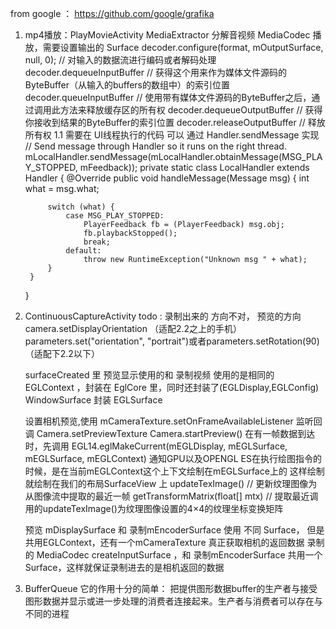 from google ：  https://github.com/google/grafika
1. mp4播放：PlayMovieActivity
    MediaExtractor 分解音视频
    MediaCodec 播放，需要设置输出的 Surface
    decoder.configure(format, mOutputSurface, null, 0);
    // 对输入的数据流进行编码或者解码处理
    decoder.dequeueInputBuffer // 获得这个用来作为媒体文件源码的ByteBuffer（从输入的buffers的数组中）的索引位置
    decoder.queueInputBuffer // 使用带有媒体文件源码的ByteBuffer之后，通过调用此方法来释放缓存区的所有权
    decoder.dequeueOutputBuffer // 获得你接收到结果的ByteBuffer的索引位置
    decoder.releaseOutputBuffer // 释放所有权
1.1  需要在 UI线程执行的代码 可以 通过 Handler.sendMessage 实现
// Send message through Handler so it runs on the right thread.
    mLocalHandler.sendMessage(mLocalHandler.obtainMessage(MSG_PLAY_STOPPED, mFeedback));
    private static class LocalHandler extends Handler {
        @Override
        public void handleMessage(Message msg) {
            int what = msg.what;

            switch (what) {
                case MSG_PLAY_STOPPED:
                    PlayerFeedback fb = (PlayerFeedback) msg.obj;
                    fb.playbackStopped();
                    break;
                default:
                    throw new RuntimeException("Unknown msg " + what);
            }
        }
    }
2. ContinuousCaptureActivity
todo : 录制出来的 方向不对，
    预览的方向 camera.setDisplayOrientation （适配2.2之上的手机）
    parameters.set("orientation", "portrait")或者parameters.setRotation(90) （适配下2.2以下）

    surfaceCreated 里
    预览显示使用的和 录制视频 使用的是相同的 EGLContext ，封装在 EglCore 里，同时还封装了(EGLDisplay,EGLConfig)
    WindowSurface 封装 EGLSurface

    设置相机预览,使用 mCameraTexture.setOnFrameAvailableListener 监听回调
    Camera.setPreviewTexture
    Camera.startPreview()
    在有一帧数据到达时，先调用
    EGL14.eglMakeCurrent(mEGLDisplay, mEGLSurface, mEGLSurface, mEGLContext)
    通知GPU以及OPENGL ES在执行绘图指令的时候，是在当前mEGLContext这个上下文绘制在mEGLSurface上的
    这样绘制就绘制在我们的布局SurfaceView 上
    updateTexImage() // 更新纹理图像为从图像流中提取的最近一帧
    getTransformMatrix(float[] mtx) // 提取最近调用的updateTexImage()为纹理图像设置的4×4的纹理坐标变换矩阵

    预览 mDisplaySurface 和 录制mEncoderSurface 使用 不同 Surface， 但是共用EGLContext，还有一个mCameraTexture 真正获取相机的返回数据
    录制的 MediaCodec createInputSurface ，和 录制mEncoderSurface 共用一个 Surface，这样就保证录制进去的是相机返回的数据


2. BufferQueue 它的作用十分的简单：
把提供图形数据buffer的生产者与接受图形数据并显示或进一步处理的消费者连接起来。生产者与消费者可以存在与不同的进程

